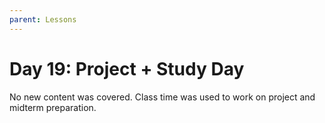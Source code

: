 ```yaml
---
parent: Lessons
---
```


# Day 19: Project + Study Day

No new content was covered. Class time was used to work on project and midterm preparation.
